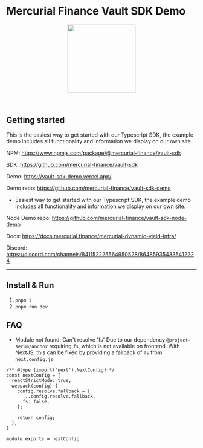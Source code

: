 # Mercurial Finance Vault SDK Demo

<p align="center">
<img align="center" src="https://vaults.mercurial.finance/icons/logo.svg" width="180" height="180" />
</p>
<br>

## Getting started
This is the easiest way to get started with our Typescript SDK, the example demo includes all functionality and information we display on our own site.

NPM: https://www.npmjs.com/package/@mercurial-finance/vault-sdk

SDK: https://github.com/mercurial-finance/vault-sdk

Demo: https://vault-sdk-demo.vercel.app/

Demo repo: https://github.com/mercurial-finance/vault-sdk-demo
- Easiest way to get started with our Typescript SDK, the example demo includes all functionality and information we display on our own site.

Node Demo repo: https://github.com/mercurial-finance/vault-sdk-node-demo

Docs: https://docs.mercurial.finance/mercurial-dynamic-yield-infra/

Discord: https://discord.com/channels/841152225564950528/864859354335412224

<hr>

## Install & Run

1. `pnpm i`
2. `pnpm run dev`


## FAQ

- Module not found: Can't resolve 'fs'
  Due to our dependency `@project-serum/anchor` requiring `fs`, which is not available on frontend.
  With NextJS, this can be fixed by providing a fallback of `fs` from `next.config.js`

```
/** @type {import('next').NextConfig} */
const nextConfig = {
  reactStrictMode: true,
  webpack(config) {
    config.resolve.fallback = {
      ...config.resolve.fallback,
      fs: false,
    };

    return config;
  },
}

module.exports = nextConfig
```
